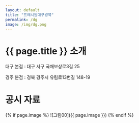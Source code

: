 ```yaml
---
layout: default
title: "프레시원대구경북"
permalink: /dg
image: /img/dg.png
---
```


# {{ page.title }} 소개

대구 본점 : 대구 서구 국채보상로3길 25

경주 분점 : 경북 경주시 유림로13번길 148-19

# 공시 자료

{% if page.image %}
![그림00]({{ page.image }})
{% endif %}
